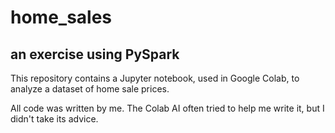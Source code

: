# home_sales

## an exercise using PySpark

This repository contains a Jupyter notebook, used in Google Colab, to analyze a dataset of home sale prices.

All code was written by me. The Colab AI often tried to help me write it, but I didn't take its advice.